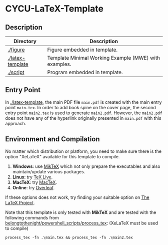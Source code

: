 # CYCU-LaTeX-Template

## Description

| Directory                            | Description                                           |
| ---------                            | -----------                                           |
| [./figure](./figure)                 | Figure embedded in template.                          |
| [./latex-template](./latex-template) | Template Minimal Working Example (MWE) with examples. |
| [./script](./script)                 | Program embedded in template.                         |

## Entry Point

In [./latex-template](./latex-template), the main PDF file `main.pdf` is created with the main entry point `main.tex`. In order to add book spine on the cover page, the second entry point `main2.tex` is used to generate `main2.pdf`. However, the `main2.pdf` does not have any of the hyperlink originally presented in `main.pdf` with this approach.

## Environment and Compilation

No matter which distribution or platform, you need to make sure there is the option "XeLaTeX" available for this template to compile.

1. **Windows**: use [MikTeX](https://miktex.org/) which not only prepare the executables and also maintain/update various packages.
2. **Linux**: try [TeX Live](https://www.tug.org/texlive/).
3. **MacTeX**: try [MacTeX](https://www.tug.org/mactex/mainpage2024.html).
4. **Online**: try [Overleaf](https://www.overleaf.com/).

If these options does not work, try finding your suitable option on [The LaTeX Project](https://www.latex-project.org/get/).

Note that this template is only tested with **MikTeX** and are tested with the following commands from [belongtothenight/powershell_scripts/process_tex](https://github.com/belongtothenight/powershell_scripts/tree/main/process_tex): (XeLaTeX must be used to compile)

```
process_tex -fn .\main.tex && process_tex -fn .\main2.tex
```
